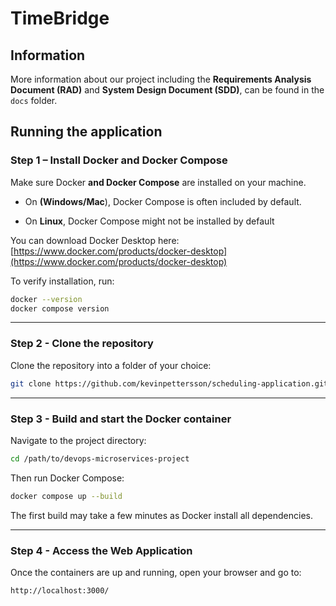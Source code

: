 # TimeBridge



## Information
More information about our project including the **Requirements Analysis Document (RAD)** and **System Design Document (SDD)**, can be found in the `docs` folder.

## Running the application
### Step 1 – Install Docker and Docker Compose
Make sure Docker **and Docker Compose** are installed on your machine.

- On **(Windows/Mac**), Docker Compose is often included by default.

- On **Linux**, Docker Compose might not be installed by default

You can download Docker Desktop here: [https://www.docker.com/products/docker-desktop](https://www.docker.com/products/docker-desktop)

To verify installation, run:
```bash
docker --version
docker compose version
```

---

### Step 2 - Clone the repository
Clone the repository into a folder of your choice:
```bash
git clone https://github.com/kevinpettersson/scheduling-application.git
```

---

### Step 3 - Build and start the Docker container
Navigate to the project directory:
```bash
cd /path/to/devops-microservices-project
```
Then run Docker Compose:
```bash
docker compose up --build
```
The first build may take a few minutes as Docker install all dependencies.

---

### Step 4 - Access the Web Application
Once the containers are up and running, open your browser and go to:
```arduino
http://localhost:3000/
```
